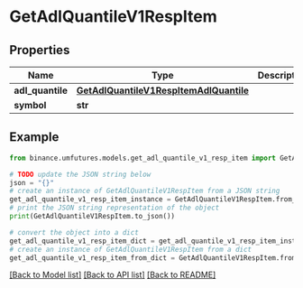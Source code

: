 # GetAdlQuantileV1RespItem


## Properties

Name | Type | Description | Notes
------------ | ------------- | ------------- | -------------
**adl_quantile** | [**GetAdlQuantileV1RespItemAdlQuantile**](GetAdlQuantileV1RespItemAdlQuantile.md) |  | [optional] 
**symbol** | **str** |  | [optional] 

## Example

```python
from binance.umfutures.models.get_adl_quantile_v1_resp_item import GetAdlQuantileV1RespItem

# TODO update the JSON string below
json = "{}"
# create an instance of GetAdlQuantileV1RespItem from a JSON string
get_adl_quantile_v1_resp_item_instance = GetAdlQuantileV1RespItem.from_json(json)
# print the JSON string representation of the object
print(GetAdlQuantileV1RespItem.to_json())

# convert the object into a dict
get_adl_quantile_v1_resp_item_dict = get_adl_quantile_v1_resp_item_instance.to_dict()
# create an instance of GetAdlQuantileV1RespItem from a dict
get_adl_quantile_v1_resp_item_from_dict = GetAdlQuantileV1RespItem.from_dict(get_adl_quantile_v1_resp_item_dict)
```
[[Back to Model list]](../README.md#documentation-for-models) [[Back to API list]](../README.md#documentation-for-api-endpoints) [[Back to README]](../README.md)


